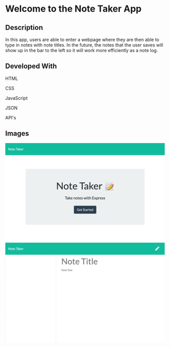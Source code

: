 # Welcome to the Note Taker App

## Description
In this app, users are able to enter a webpage where they are then able to type in notes with note titles. In the future, the notes that the user saves will show up in the bar to the left so it will work more efficiently as a note log. 

## Developed With
HTML

CSS

JavaScript

JSON

API's

## Images 
<img src="Assets/homepage.png">
<img src="Assets/page2.png">
